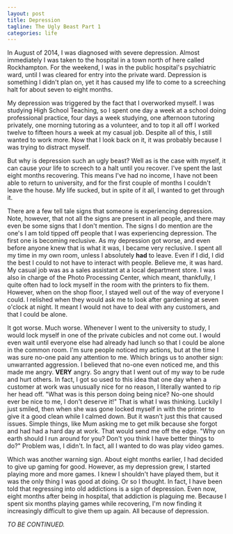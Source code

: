 ```yaml
---
layout: post
title: Depression
tagline: The Ugly Beast Part 1
categories: life
---
```

In August of 2014, I was diagnosed with severe depression.  Almost immediately I was taken to the hospital in a town north of here called Rockhampton.  For the weekend, I was in the public hospital's psychiatric ward, until I was cleared for entry into the private ward.  Depression is something I didn't plan on, yet it has caused my life to come to a screeching halt for about seven to eight months.

My depression was triggered by the fact that I overworked myself.  I was studying High School Teaching, so I spent one day a week at a school doing professional practice, four days a week studying, one afternoon tutoring privately, one morning tutoring as a volunteer, and to top it all off I worked twelve to fifteen hours a week at my casual job.  Despite all of this, I still wanted to work more.  Now that I look back on it, it was probably because I was trying to distract myself.

But why is depression such an ugly beast?  Well as is the case with myself, it can cause your life to screech to a halt until you recover.  I've spent the last eight months recovering.  This means I've had no income, I have not been able to return to university, and for the first couple of months I couldn't leave the house.  My life sucked, but in spite of it all, I wanted to get through it.

There are a few tell tale signs that someone is experiencing depression.  Note, however, that not all the signs are present in all people, and there may even be some signs that I don't mention.  The signs I do mention are the one's I am told tipped off people that I was experiencing depression.  The first one is becoming reclusive.  As my depression got worse, and even before anyone knew that is what it was, I became very reclusive.  I spent all my time in my own room, unless I absolutely __had__ to leave.  Even if I did, I did the best I could to not have to interact with people.  Believe me, it was hard.  My casual job was as a sales assistant at a local department store.  I was also in charge of the Photo Processing Center, which meant, thankfully, I quite often had to lock myself in the room with the printers to fix them.  However, when on the shop floor, I stayed well out of the way of everyone I could.  I relished when they would ask me to look after gardening at seven o'clock at night.  It meant I would not have to deal with any customers, and that I could be alone.

It got worse.  Much worse.  Whenever I went to the university to study, I would lock myself in one of the private cubicles and not come out.  I would even wait until everyone else had already had lunch so that I could be alone in the common room.  I'm sure people noticed my actions, but at the time I was sure no-one paid any attention to me.  Which brings us to another sign: unwarranted aggression.  I believed that no-one even noticed me, and this made me angry.  __VERY__ angry.  So angry that I went out of my way to be rude and hurt others.  In fact, I got so used to this idea that one day when a customer at work was unusually nice for no reason, I literally wanted to rip her head off.  "What was is this person doing being nice?  No-one should ever be nice to me, I don't deserve it!"  That is what I was thinking.  Luckily I just smiled, then when she was gone locked myself in with the printer to give it a good clean while I calmed down.  But it wasn't just this that caused issues.  Simple things, like Mum asking me to get milk because she forgot and had had a hard day at work.  That would send me off the edge.  "Why on earth should I run around for you?  Don't you think I have better things to do?"  Problem was, I didn't.  In fact, all I wanted to do was play video games.

Which was another warning sign.  About eight months earlier, I had decided to give up gaming for good.  However, as my depression grew, I started playing more and more games.  I knew I shouldn't have played them, but it was the only thing I was good at doing.  Or so I thought.  In fact, I have been told that regressing into old addictions is a sign of depression. Even now, eight months after being in hospital, that addiction is plaguing me.  Because I spent six months playing games while recovering, I'm now finding it increasingly difficult to give them up again.  All because of depression.

_TO BE CONTINUED._
